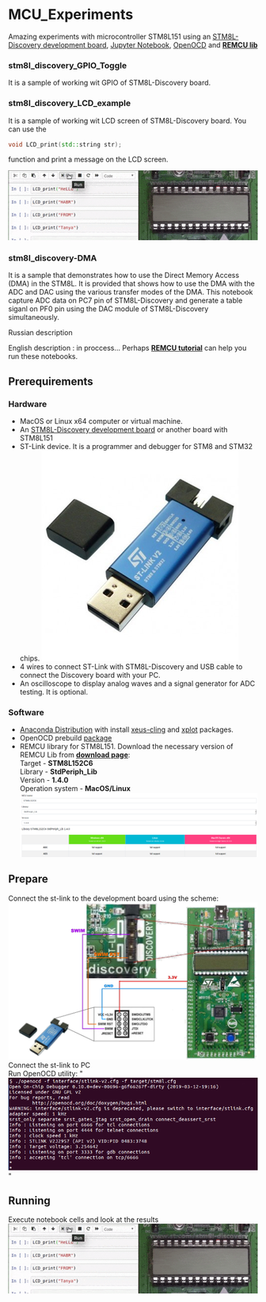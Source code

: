 # MCU_Experiments

Amazing experiments with microcontroller STM8L151 using an [STM8L-Discovery development board](https://www.st.com/en/evaluation-tools/stm8l-discovery.html), [Jupyter Notebook](https://jupyter.org/), [OpenOCD](http://openocd.org/) and [**REMCU lib**](https://remotemcu.com)

### stm8l_discovery_GPIO_Toggle
It is a sample of working wit GPIO of STM8L-Discovery board.

### stm8l_discovery_LCD_example
It is a sample of working wit LCD screen of STM8L-Discovery board. You can use the  
```cpp
void LCD_print(std::string str);
```
function and print a message on the LCD screen.

![running](img/running.gif)

### stm8l_discovery-DMA
It is a sample that demonstrates how to use the Direct Memory Access (DMA) in the STM8L. It is provided that shows how to use the DMA with the ADC and DAC using the various transfer modes of the DMA. This notebook capture ADC data on PC7 pin of STM8L-Discovery and generate a table siganl on PF0 pin using the DAC module of STM8L-Discovery simultaneously.

Russian description  

English description : in proccess... Perhaps [**REMCU tutorial**](https://remotemcu.com/tutorials) can help you run these notebooks.

## Prerequirements
### Hardware
 * MacOS or Linux x64 computer or virtual machine.
 * An [STM8L-Discovery development board](https://www.st.com/en/evaluation-tools/stm8l-discovery.html) or another board with STM8L151
 * ST-Link device. It is a programmer and debugger for STM8 and STM32 chips.
 ![stlink](img/stlink.jpg)
 * 4 wires to connect ST-Link with STM8L-Discovery and USB cable to connect the Discovery board with your PC.
 * An oscilloscope to display analog waves and a signal generator for ADC testing. It is optional.


### Software
 * [Anaconda Distribution](https://www.anaconda.com/distribution/) with install [xeus-cling](https://github.com/jupyter-xeus/xeus-cling) and [xplot](https://github.com/QuantStack/xplot) packages.
 * OpenOCD prebuild [package](https://github.com/ilg-archived/openocd/releases/tag/v0.10.0-12-20190422)
 * REMCU library for STM8L151. Download the necessary version of REMCU Lib from [**download page**](https://remotemcu.com/download):  
Target - **STM8L152C6**  
Library - **StdPeriph_Lib**  
Version - **1.4.0**  
Operation system - **MacOS/Linux**
![download](img/download.png)

## Prepare
Connect the st-link to the development board using the scheme:  
![connection](img/connection.png)
Connect the st-link to PC  
Run OpenOCD utility:
"![Image](img/openocd_unix.png)"

## Running
Execute notebook cells and look at the results
![running](img/running.gif)